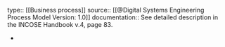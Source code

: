 type:: [[Business process]]
source:: [[@Digital Systems Engineering Process Model Version: 1.0]]
documentation:: See detailed description in the INCOSE Handbook v.4, page 83.

-